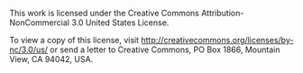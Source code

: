 This work is licensed under the Creative Commons Attribution-NonCommercial 3.0 United States License.

To view a copy of this license, visit http://creativecommons.org/licenses/by-nc/3.0/us/ or send a letter to Creative Commons, PO Box 1866, Mountain View, CA 94042, USA.
